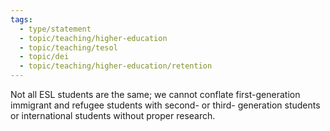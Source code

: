```yaml
---
tags:
  - type/statement
  - topic/teaching/higher-education
  - topic/teaching/tesol
  - topic/dei
  - topic/teaching/higher-education/retention
---
```


Not all ESL students are the same; we cannot conflate first-generation immigrant and refugee students with second- or third- generation students or international students without proper research.